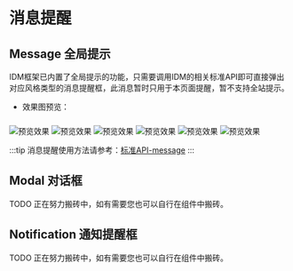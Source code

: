 # 消息提醒
## Message 全局提示
IDM框架已内置了全局提示的功能，只需要调用IDM的相关标准API即可直接弹出对应风格类型的消息提醒框，此消息暂时只用于本页面提醒，暂不支持全站提示。
- 效果图预览：

<img :src="$withBase('/images/idm_message_001.jpg')" style="margin-top:10px" alt="预览效果" />

<img :src="$withBase('/images/idm_message_002.jpg')" style="margin-top:10px" alt="预览效果" />

<img :src="$withBase('/images/idm_message_003.jpg')" style="margin-top:10px" alt="预览效果" />

<img :src="$withBase('/images/idm_message_004.jpg')" style="margin-top:10px" alt="预览效果" />

<img :src="$withBase('/images/idm_message_005.jpg')" style="margin-top:10px" alt="预览效果" />

<img :src="$withBase('/images/idm_message_006.jpg')" style="margin-top:10px" alt="预览效果" />

:::tip
消息提醒使用方法请参考：[标准API-message](../coreapi/api.md#message)
:::
## Modal 对话框
TODO 正在努力搬砖中，如有需要您也可以自行在组件中搬砖。
## Notification 通知提醒框
TODO 正在努力搬砖中，如有需要您也可以自行在组件中搬砖。